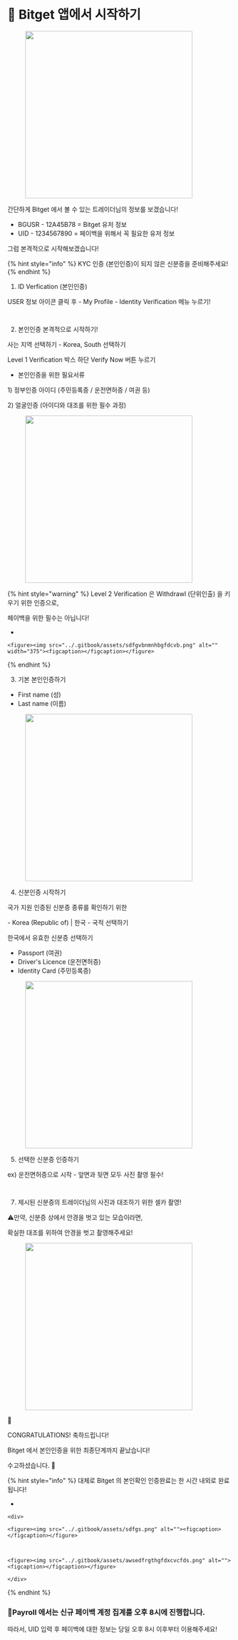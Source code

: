 # 📱 Bitget 앱에서 시작하기

<figure><img src="../.gitbook/assets/IMG_7597.png" alt="" width="375"><figcaption></figcaption></figure>

간단하게 Bitget 에서 볼 수 있는 트레이더님의 정보를 보겠습니다!

* BGUSR - 12A45B78 = Bitget 유저 정보
* UID - 1234567890 = 페이백을 위해서 꼭 필요한 유저 정보

그럼 본격적으로 시작해보겠습니다!

{% hint style="info" %}
KYC 인증 (본인인증)이 되지 않은 신분증을 준비해주세요!
{% endhint %}

1. ID Verfication (본인인증)&#x20;

USER 정보 아이콘 클릭 후 - My Profile - Identity Verification 메뉴 누르기!

<div>

<figure><img src="../.gitbook/assets/IMG_7597EWRFTGYHJ.png" alt=""><figcaption></figcaption></figure>

 

<figure><img src="../.gitbook/assets/IMG_7599.png" alt=""><figcaption></figcaption></figure>

</div>

2. 본인인증 본격적으로 시작하기!

사는 지역 선택하기 - Korea, South 선택하기

Level 1 Verification 박스 하단 Verify Now 버튼 누르기

* 본인인증을 위한 필요서류

&#x20;     1\) 정부인증 아이디 (주민등록증 / 운전면허증 / 여권 등)

&#x20;     2\) 얼굴인증 (아이디와 대조를 위한 필수 과정)

<figure><img src="../.gitbook/assets/IMG_7602.png" alt="" width="375"><figcaption></figcaption></figure>

{% hint style="warning" %}
Level 2 Verification 은 Withdrawl (단위인출) 을 키우기 위한 인증으로,

페이백을 위한 필수는 아닙니다!

*

    <figure><img src="../.gitbook/assets/sdfgvbnmnhbgfdcvb.png" alt="" width="375"><figcaption></figcaption></figure>
{% endhint %}

3. 기본 본인인증하기

* First name (성)
* Last name (이름)

<figure><img src="../.gitbook/assets/IMG_7603.png" alt="" width="375"><figcaption></figcaption></figure>

4. 신분인증 시작하기

국가 지원 인증된 신분증 종류를 확인하기 위한

&#x20;\- Korea (Republic of) | 한국 -  국적 선택하기

한국에서 유효한 신분증 선택하기

* Passport (여권)
* Driver's Licence (운전면허증)
* Identity Card (주민등록증)

<figure><img src="../.gitbook/assets/IMG_7606.png" alt="" width="375"><figcaption></figcaption></figure>

5. 선택한 신분증 인증하기

ex) 운전면허증으로 시작 - 앞면과 뒷면 모두 사진 촬영 필수!

<div>

<figure><img src="../.gitbook/assets/IMG_7607.png" alt=""><figcaption></figcaption></figure>

 

<figure><img src="../.gitbook/assets/werftghjk.png" alt=""><figcaption></figcaption></figure>

</div>

7. 제시된 신분증의 트레이더님의 사진과 대조하기 위한 셀카 촬영!

⚠만약, 신분증 상에서 안경을 벗고 있는 모습이라면,&#x20;

&#x20;   확실한 대조를 위하여 안경을 벗고 촬영해주세요!

<figure><img src="../.gitbook/assets/wsertyuiop;lkjhgfds.png" alt="" width="375"><figcaption></figcaption></figure>

🎉&#x20;

CONGRATULATIONS! 축하드립니다!

Bitget 에서 본인인증을 위한 최종단계까지 끝났습니다!

수고하셨습니다.                                                                🎉



{% hint style="info" %}
대체로 Bitget 의 본인확인 인증완료는 한 시간 내외로 완료됩니다!

*

    <div>

    <figure><img src="../.gitbook/assets/sdfgs.png" alt=""><figcaption></figcaption></figure>

     

    <figure><img src="../.gitbook/assets/awsedfrgthgfdxcvcfds.png" alt=""><figcaption></figcaption></figure>

    </div>
{% endhint %}



### 🛑Payroll 에서는 신규 페이백 계정 집계를 오후 8시에 진행합니다.

따라서, UID 입력 후 페이백에 대한 정보는 당일 오후 8시 이후부터 이용해주세요!



